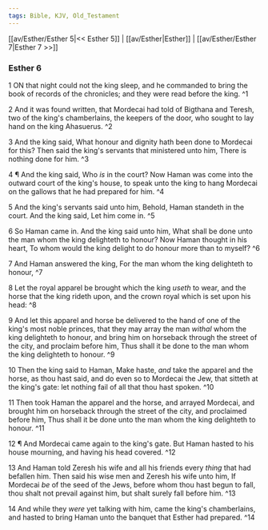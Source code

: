 ```yaml
---
tags: Bible, KJV, Old_Testament
---
```


[[av/Esther/Esther 5|<< Esther 5]] | [[av/Esther|Esther]] | [[av/Esther/Esther 7|Esther 7 >>]]

### Esther 6

1 ON that night could not the king sleep, and he commanded to bring the book of records of the chronicles; and they were read before the king. ^1

2 And it was found written, that Mordecai had told of Bigthana and Teresh, two of the king's chamberlains, the keepers of the door, who sought to lay hand on the king Ahasuerus. ^2

3 And the king said, What honour and dignity hath been done to Mordecai for this? Then said the king's servants that ministered unto him, There is nothing done for him. ^3

4 ¶ And the king said, Who _is_ in the court? Now Haman was come into the outward court of the king's house, to speak unto the king to hang Mordecai on the gallows that he had prepared for him. ^4

5 And the king's servants said unto him, Behold, Haman standeth in the court. And the king said, Let him come in. ^5

6 So Haman came in. And the king said unto him, What shall be done unto the man whom the king delighteth to honour? Now Haman thought in his heart, To whom would the king delight to do honour more than to myself? ^6

7 And Haman answered the king, For the man whom the king delighteth to honour, ^7

8 Let the royal apparel be brought which the king _useth_ to wear, and the horse that the king rideth upon, and the crown royal which is set upon his head: ^8

9 And let this apparel and horse be delivered to the hand of one of the king's most noble princes, that they may array the man _withal_ whom the king delighteth to honour, and bring him on horseback through the street of the city, and proclaim before him, Thus shall it be done to the man whom the king delighteth to honour. ^9

10 Then the king said to Haman, Make haste, _and_ take the apparel and the horse, as thou hast said, and do even so to Mordecai the Jew, that sitteth at the king's gate: let nothing fail of all that thou hast spoken. ^10

11 Then took Haman the apparel and the horse, and arrayed Mordecai, and brought him on horseback through the street of the city, and proclaimed before him, Thus shall it be done unto the man whom the king delighteth to honour. ^11

12 ¶ And Mordecai came again to the king's gate. But Haman hasted to his house mourning, and having his head covered. ^12

13 And Haman told Zeresh his wife and all his friends every _thing_ that had befallen him. Then said his wise men and Zeresh his wife unto him, If Mordecai _be_ of the seed of the Jews, before whom thou hast begun to fall, thou shalt not prevail against him, but shalt surely fall before him. ^13

14 And while they _were_ yet talking with him, came the king's chamberlains, and hasted to bring Haman unto the banquet that Esther had prepared. ^14

